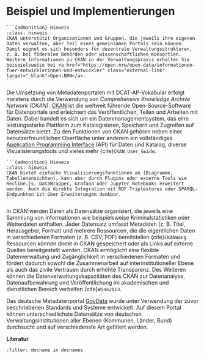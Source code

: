 # Beispiel und Implementierungen 

````{margin}
```{admonition} Hinweis
:class: hinweis
CKAN unterstützt Organisationen und Gruppen, die jeweils ihre eigenen Daten verwalten, aber Teil eines gemeinsamen Portals sein können. Damit eignet es sich besonders für dezentrale Verwaltungsstrukturen, z. B. bei föderalen Behörden oder wissenschaftlichen Konsortien. Weitere Informationen zu CKAN in der Verwaltungspraxis erhalten Sie beispielsweise bei <a href="https://open.nrw/open-data/informationen-fuer-entwicklerinnen-und-entwickler" class="external-link" target="_blank">Open.NRW</a>.
```
````

Die Umsetzung von Metadatenportalen mit DCAT-AP-Vokabular erfolgt meistens durch die Verwendung von *Comprehensive Knowledge Archive Network (CKAN)*. <a href="https://de.wikipedia.org/wiki/CKAN" class="external-link" target="_blank">CKAN</a> ist die weltweit führende Open-Source-Software für Datenportale und erleichtert das Veröffentlichen, Teilen und Arbeiten mit Daten. Dabei handelt es sich um ein Datenmanagementsystem, das eine leistungsstarke Plattform zum Katalogisieren, Speichern und Zugreifen auf Datensätze bietet. Zu den Funktionen von CKAN gehören neben einer benutzerfreundlichen Oberfläche unter anderem ein vollständiges <a href="https://de.wikipedia.org/wiki/Programmierschnittstelle" class="external-link" target="_blank">Application Programming Interface</a> (API) für Daten und Katalog, diverse Visualisierungstools und vieles mehr {cite}`CKAN_User_Guide`.

````{margin}
```{admonition} Hinweis
:class: hinweis
CKAN bietet einfache Visualisierungsfunktionen an (Diagramme, Tabellenansichten), kann aber durch Plugins oder externe Tools wie Recline.js, DataWrapper, Grafana oder Jupyter Notebooks erweitert werden. Auch die direkte Integration mit RDF-Triplestores oder SPARQL-Endpunkten ist über Erweiterungen denkbar.
```
````

In CKAN werden Daten als Datensätze organisiert, die jeweils eine Sammlung von Informationen wie beispielsweise Kriminalstatistiken oder Wetterdaten enthalten. Jeder Datensatz umfasst Metadaten (z.&nbsp;B. Titel, Herausgeber, Format) und mehrere Ressourcen, die die eigentlichen Daten in verschiedenen Formaten (z. B. CSV, PDF) bereitstellen {cite}`CKANWang`. Ressourcen können direkt in CKAN gespeichert oder als Links auf externe Quellen bereitgestellt werden. CKAN ermöglicht eine flexible Datenverwaltung und Zugänglichkeit in verschiedenen Formaten und fördert dadurch sowohl die Zusammenarbeit auf interinstitutioneller Ebene als auch das zivile Vertrauen durch erhöhte Transparenz. Des Weiteren können die Datenverwaltungskapazitäten des CKAN zur Datenanalyse, Datenaufbewahrung und Veröffentlichung im akademischen und dienstlichen Bereich verhelfen {cite}`Winn2013`. 

Das deutsche Metadatenportal <a href="https://www.govdata.de/" class="external-link" target="_blank">GovData</a> wurde unter Verwendung der zuvor beschriebenen Standards und Systeme entwickelt. Auf diesem Portal können unterschiedlichste Datensätze von deutschen Verwaltungsinstitutionen aller Ebenen (Kommunen, Länder, Bund) durchsucht und auf verschiedenste Art gefiltert werden. 


**Literatur**

```{bibliography}
:filter: docname in docnames
```